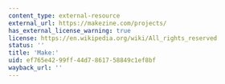 ```yaml
---
content_type: external-resource
external_url: https://makezine.com/projects/
has_external_license_warning: true
license: https://en.wikipedia.org/wiki/All_rights_reserved
status: ''
title: 'Make:'
uid: ef765e42-99ff-44d7-8617-58849c1ef8bf
wayback_url: ''
---
```

